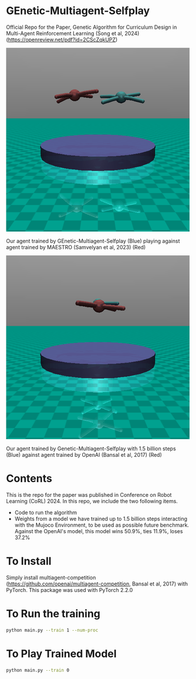 # GEnetic-Multiagent-Selfplay
Official Repo for the Paper, Genetic Algorithm for Curriculum Design in Multi-Agent Reinforcement Learning (Song et al, 2024)(https://openreview.net/pdf?id=2CScZqkUPZ)


![GEMS against MAESTRO](GEMS_against_MAESTRO.gif) 

Our agent trained by GEnetic-Multiagent-Selfplay (Blue) playing against agent trained by MAESTRO (Samvelyan et al, 2023) (Red)

![GEMS against OpenAI](GEMS_against_OpenAI.gif)

Our agent trained by Genetic-Multiagent-Selfplay with 1.5 billion steps (Blue) against agent trained by OpenAI (Bansal et al, 2017) (Red)


# Contents
This is the repo for the paper was published in Conference on Robot Learning (CoRL) 2024. In this repo, we include the two following items.

- Code to run the algorithm
- Weights from a model we have trained up to 1.5 billion steps interacting with the Mujoco Environment, to be used as possible future benchmark. Against the OpenAI's model, this model wins 50.9%, ties 11.9%, loses 37.2%

# To Install
Simply install multiagent-competition (https://github.com/openai/multiagent-competition, Bansal et al, 2017) with PyTorch. This package was used with PyTorch 2.2.0

# To Run the training
```bash
python main.py --train 1 --num-proc
```

# To Play Trained Model
```bash
python main.py --train 0
```




